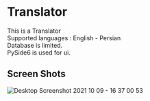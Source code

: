 # Translator
This is a Translator\
Supported languages : English - Persian\
Database is limited.\
PySide6 is used for ui.
## Screen Shots
![Desktop Screenshot 2021 10 09 - 16 37 00 53](https://user-images.githubusercontent.com/88179607/136659607-190e88b6-f55b-4510-acc8-70669fe440f2.png)
